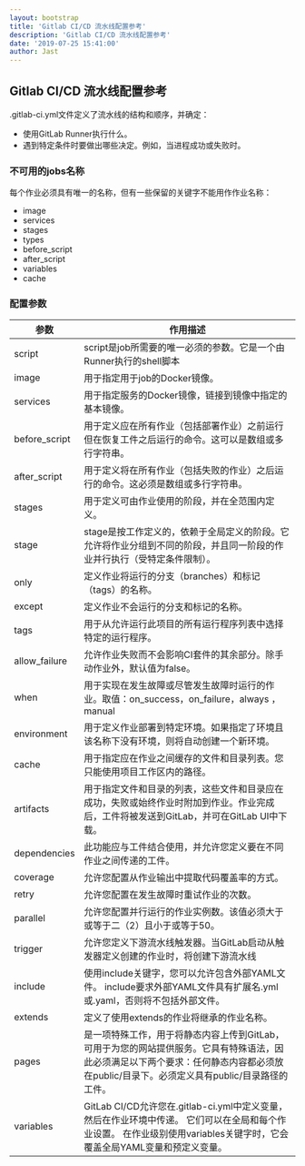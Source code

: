 ```yaml
---
layout: bootstrap
title: 'Gitlab CI/CD 流水线配置参考'
description: 'Gitlab CI/CD 流水线配置参考'
date: '2019-07-25 15:41:00'
author: Jast
---
```

## Gitlab CI/CD 流水线配置参考

.gitlab-ci.yml文件定义了流水线的结构和顺序，并确定：
- 使用GitLab Runner执行什么。
- 遇到特定条件时要做出哪些决定。例如，当进程成功或失败时。
### 不可用的jobs名称

每个作业必须具有唯一的名称，但有一些保留的关键字不能用作作业名称：
- image
- services
- stages
- types
- before_script
- after_script
- variables
- cache

### 配置参数

| 参数 | 作用描述 |
| ---- | ----  |
| script|script是job所需要的唯一必须的参数。它是一个由Runner执行的shell脚本 |
| image|用于指定用于job的Docker镜像。 |
| services|用于指定服务的Docker镜像，链接到镜像中指定的基本镜像。 |
| before_script|用于定义应在所有作业（包括部署作业）之前运行但在恢复工件之后运行的命令。这可以是数组或多行字符串。 |
| after_script|用于定义将在所有作业（包括失败的作业）之后运行的命令。这必须是数组或多行字符串。 |
| stages|用于定义可由作业使用的阶段，并在全范围内定义。 |
| stage|stage是按工作定义的，依赖于全局定义的阶段。它允许将作业分组到不同的阶段，并且同一阶段的作业并行执行（受特定条件限制）。 |
| only|定义作业将运行的分支（branches）和标记（tags）的名称。 |
| except|定义作业不会运行的分支和标记的名称。 |
| tags|用于从允许运行此项目的所有运行程序列表中选择特定的运行程序。 |
| allow_failure|允许作业失败而不会影响CI套件的其余部分。除手动作业外，默认值为false。 |
| when|用于实现在发生故障或尽管发生故障时运行的作业。取值：on_success，on_failure，always ，manual  |
| environment|用于定义作业部署到特定环境。如果指定了环境且该名称下没有环境，则将自动创建一个新环境。 |
| cache|用于指定应在作业之间缓存的文件和目录列表。您只能使用项目工作区内的路径。 |
| artifacts|用于指定文件和目录的列表，这些文件和目录应在成功，失败或始终作业时附加到作业。作业完成后，工件将被发送到GitLab，并可在GitLab UI中下载。 |
| dependencies|此功能应与工件结合使用，并允许您定义要在不同作业之间传递的工件。 |
| coverage|允许您配置从作业输出中提取代码覆盖率的方式。 |
| retry|允许您配置在发生故障时重试作业的次数。 |
| parallel|允许您配置并行运行的作业实例数。该值必须大于或等于二（2）且小于或等于50。 |
| trigger|允许您定义下游流水线触发器。当GitLab启动从触发器定义创建的作业时，将创建下游流水线 |
| include|使用include关键字，您可以允许包含外部YAML文件。 include要求外部YAML文件具有扩展名.yml或.yaml，否则将不包括外部文件。 |
| extends|定义了使用extends的作业将继承的作业名称。 |
| pages|是一项特殊工作，用于将静态内容上传到GitLab，可用于为您的网站提供服务。它具有特殊语法，因此必须满足以下两个要求：任何静态内容都必须放在public/目录下。必须定义具有public/目录路径的工件。 |
| variables|GitLab CI/CD允许您在.gitlab-ci.yml中定义变量，然后在作业环境中传递。 它们可以在全局和每个作业设置。 在作业级别使用variables关键字时，它会覆盖全局YAML变量和预定义变量。 |
